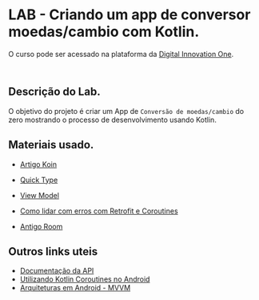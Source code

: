 # LAB - Criando um app de conversor moedas/cambio com Kotlin.
O curso pode ser acessado na plataforma da [Digital Innovation One](https://digitalinnovation.one/).

## <br />Descrição do Lab.
O objetivo do projeto é criar um App de `Conversão de moedas/cambio` do zero mostrando o processo de desenvolvimento usando Kotlin.

## Materiais usado.

  - [Artigo Koin](https://medium.com/collabcode/inje%C3%A7%C3%A3o-de-depend%C3%AAncia-no-kotlin-com-koin-4d093f80cb63)

  - [Quick Type](https://app.quicktype.io/)

  - [View Model](https://developer.android.com/topic/libraries/architecture/viewmodel?hl=pt-br)

  - [Como lidar com erros com Retrofit e Coroutines](https://medium.com/android-dev-br/como-lidar-com-erros-com-retrofit-e-coroutines-7b5af3ce3ef)

  - [Antigo Room](https://medium.com/collabcode/android-archtecture-components-com-kotlin-persistindo-dados-com-room-f8c9eba58854)


## Outros links uteis
- [Documentação da API](https://docs.awesomeapi.com.br/api-de-moedas)
- [Utilizando Kotlin Coroutines no Android](https://medium.com/android-dev-br/utilizando-kotlin-coroutines-no-android-c73fcda71e27)
- [Arquiteturas em Android - MVVM](https://medium.com/android-dev-br/arquiteturas-em-android-mvvm-kotlin-android-architecture-components-databinding-lifecycle-d5e7a9023cf3)
